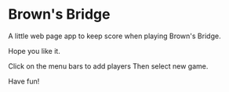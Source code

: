 # Brown's Bridge
A little web page app to keep score when playing Brown's Bridge.

Hope you like it.

Click on the menu bars to add players
Then select new game.

Have fun!

